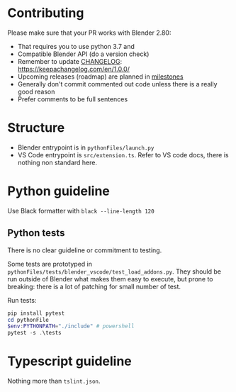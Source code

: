 # Contributing

Please make sure that your PR works with Blender 2.80:
- That requires you to use python 3.7 and 
- Compatible Blender API (do a version check)
- Remember to update [CHANGELOG](./CHANGELOG.md): https://keepachangelog.com/en/1.0.0/
- Upcoming releases (roadmap) are planned in [milestones](https://github.com/JacquesLucke/blender_vscode/milestones)
- Generally don't commit commented out code unless there is a really good reason 
- Prefer comments to be full sentences

# Structure

- Blender entrypoint is in `pythonFiles/launch.py`
- VS Code entrypoint is `src/extension.ts`. Refer to VS code docs, there is nothing non standard here.

# Python guideline

Use Black formatter with `black --line-length 120`

## Python tests

There is no clear guideline or commitment to testing.

Some tests are prototyped in `pythonFiles/tests/blender_vscode/test_load_addons.py`.
They should be run outside of Blender what makes them easy to execute, but prone to breaking: there is a lot of patching
for small number of test.

Run tests:

```powershell
pip install pytest
cd pythonFile
$env:PYTHONPATH="./include" # powershell
pytest -s .\tests 
```

# Typescript guideline

Nothing more than `tslint.json`.